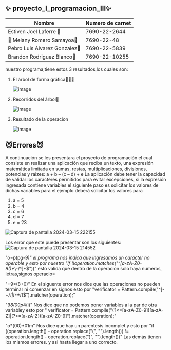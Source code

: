 ## ✨ proyecto_I_programacion_III✨
| Nombre |Numero de carnet |
| ------ | ------ |
| Estiven Joel Laferre 🌻| 7690-22-2644|
|🌹 Melany Romero Samayoa🌹 |7690-22-48
| Pebro Luis Alvarez Gonzalez🌼| 7690-22-5839 |
|Brandon Rodriguez Blanco🌷| 7690-22-10255 |

nuestro programa,tiene estos 3 resultados,los cuales son:
1. El árbol de forma gráfica🌲🌲🌲
   
   ![image](https://github.com/estiven-lg/proyecto_I_programacion_III/assets/95370813/796f04a1-fecd-4878-ac0f-958e4cfda73c)

3. Recorridos del árbol🌳
   
   ![image](https://github.com/estiven-lg/proyecto_I_programacion_III/assets/95370813/e9348cc9-c25b-4916-bdb3-7b62d19a977b)

2. Resultado de la operacion
   
   ![image](https://github.com/estiven-lg/proyecto_I_programacion_III/assets/95370813/de351890-2d2c-4af3-ad76-906e5035d162)



## 😈Errores😈
A continuación se les presentara el proyecto de programación el cual consiste en realizar una aplicación que reciba un texto, una expresión matemática limitada
en sumas, restas, multiplicaciones, divisiones, potencias y raizes:
a + b – (c – d) +  e
La aplicación debe tener la capacidad de validar los caracteres permitidos para evitar excepciones, si la
expresión ingresada contiene variables el siguiente paso es solicitar los valores de dichas variables para
el ejemplo deberá solicitar los valores para
1. a = 5
2. b = 4
3. c = 6
4. d = 7
5. e = 23

![Captura de pantalla 2024-03-15 222155](https://github.com/estiven-lg/proyecto_I_programacion_III/assets/117334084/5ff90b61-5566-4a9b-9e0b-de21ff31f7e4)

Los error   que este puede presentar son los siguientes:
![Captura de pantalla 2024-03-15 214552](https://github.com/estiven-lg/proyecto_I_programacion_III/assets/117334084/c7db736c-a761-455a-ac69-771860f1861f)

"o=p(p*g-9)"
el programa nos indica que ingresamos un caracter no operable y esto por nuestro
"if (!operation.matches("^[a-zA-Z0-9()+*\\-/^]*$"))" esto valida que dentro de la operacion solo haya numeros, letras,signos operacio=

"+9*(8+0)"
En el siguente error nos dice que las operaciones no pueden terminar ni comenzar en signos esto por "verificator = Pattern.compile("^[-+*/]|[-+*/]$").matcher(operation);"

"9*8/09p*4(i)"
Nos dice que no podemos poner variables a la par de otra variabley esto por
" verificator = Pattern.compile("(?<=[a-zA-Z0-9])[a-zA-Z]|(?<=[a-zA-Z])[a-zA-Z0-9]").matcher(operation);"

"o*{00)*01m"
Nos dice que hay un parentesis incomplet y esto por "if ((operation.length() - operation.replace("(", "").length())
                != operation.length() - operation.replace(")", "").length())"
 Las demás tienen los mismos errores.
 y asi hasta llegar a uno correcto.


